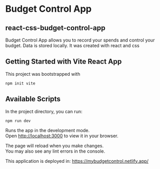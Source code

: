 # Budget Control App

## react-css-budget-control-app

Budget Control App allows you to record your spends and control your budget. Data is stored locally. It was created with react and css

## Getting Started with Vite React App

This project was bootstrapped with

```
npm init vite
```

## Available Scripts

In the project directory, you can run:

```
npm run dev
```

Runs the app in the development mode.\
Open [http://localhost:3000](http://localhost:3000) to view it in your browser.

The page will reload when you make changes.\
You may also see any lint errors in the console.

This application is deployed in:
https://mybudgetcontrol.netlify.app/
